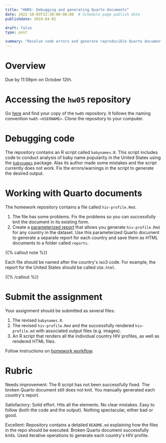 ```yaml
---
title: "HW05: Debugging and generating Quarto documents"
date: 2022-10-03T13:30:00-06:00  # Schedule page publish date
publishdate: 2019-04-01

draft: false
type: post

summary: "Resolve code errors and generate reproducible Quarto documents."
---
```




# Overview

Due by 11:59pm on October 12th.

# Accessing the `hw05` repository

Go [here](https://github.coecis.cornell.edu/cis-fa22) and find your copy of the `hw05` repository. It follows the naming convention `hw05-<USERNAME>`. Clone the repository to your computer.

# Debugging code

The repository contains an R script called `babynames.R`. This script includes code to conduct analysis of baby name popularity in the United States using the [`babynames`](http://hadley.github.io/babynames/) package. Alas its author made some mistakes and the script currently does not work. Fix the errors/warnings in the script to generate the desired output.

# Working with Quarto documents

The homework repository contains a file called `hiv-profile.Rmd`.

1. The file has some problems. Fix the problems so you can successfully knit the document in its existing form.
1. Create a [parameterized report](https://r4ds.had.co.nz/r-markdown.html#parameters) that allows you generate `hiv-profile.Rmd` for any country in the dataset. Use this parameterized Quarto document to generate a separate report for each country and save them as HTML documents to a folder called `reports`.

{{% callout note %}}

Each file should be named after the country's iso3 code. For example, the report for the United States should be called `USA.html`.

{{% /callout %}}

# Submit the assignment

Your assignment should be submitted as several files:

1. The revised `babynames.R`.
1. The revised `hiv-profile.Rmd` and the successfully rendered `hiv-profile.md` with associated output files (e.g. images).
1. An R script that renders all the individual country HIV profiles, as well as rendered HTML files.

Follow instructions on [homework workflow](/faq/homework-guidelines/#homework-workflow).

# Rubric

Needs improvement: The R script has not been successfully fixed. The broken Quarto document still does not knit. You manually generated each country's report.

Satisfactory: Solid effort. Hits all the elements. No clear mistakes. Easy to follow (both the code and the output). Nothing spectacular, either bad or good.

Excellent: Repository contains a detailed `README.md` explaining how the files in the repo should be executed. Broken Quarto document successfully knits. Used iterative operations to generate each country's HIV profile.

